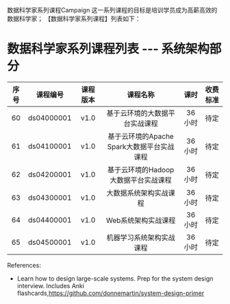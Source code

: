 数据科学家系列课程Campaign
这一系列课程的目标是培训学员成为高薪高效的数据科学家； 【数据科学家系列课程】列表如下：


# 数据科学家系列课程列表 --- 系统架构部分
| 序号 | 课程编号 | 课程版本 | 课程名称 | 课时 | 收费标准 |
| :---: | :---: | :---: | :---: | :---: | :---: | 
| 60 | ds04000001 | v1.0 | 基于云环境的大数据平台实战课程 | 36小时 | 待定 |
| 61 | ds04100001 | v1.0 | 基于云环境的Apache Spark大数据平台实战课程 | 36小时 | 待定 |
| 62 | ds04200001 | v1.0 | 基于云环境的Hadoop大数据平台实战课程 | 36小时 | 待定 |
| 63 | ds04300001 | v1.0 | 大数据系统架构实战课程 | 36小时 | 待定 |
| 64 | ds04400001 | v1.0 | Web系统架构实战课程 | 36小时 | 待定 |
| 65 | ds04500001 | v1.0 | 机器学习系统架构实战课程 | 36小时 | 待定 |


References:
+ Learn how to design large-scale systems. Prep for the system design interview. Includes Anki flashcards,https://github.com/donnemartin/system-design-primer
